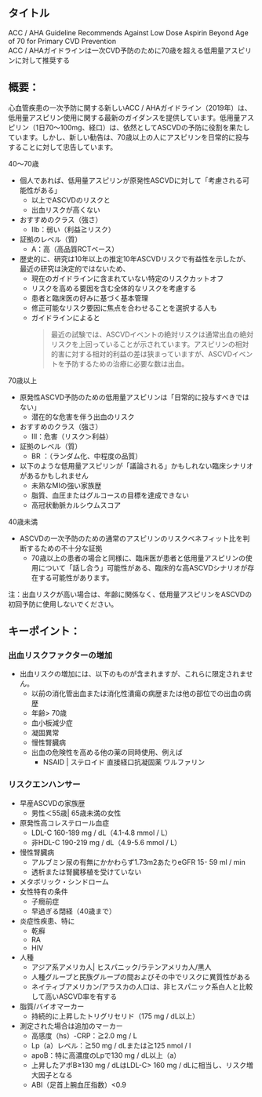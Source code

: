 ## タイトル
ACC / AHA Guideline Recommends Against Low Dose Aspirin Beyond Age of 70 for Primary CVD Prevention  
ACC / AHAガイドラインは一次CVD予防のために70歳を超える低用量アスピリンに対して推奨する

## 概要：
心血管疾患の一次予防に関する新しいACC / AHAガイドライン（2019年）は、低用量アスピリン使用に関する最新のガイダンスを提供しています。低用量アスピリン（1日70〜100mg、経口）は、依然としてASCVDの予防に役割を果たしています。しかし、新しい勧告は、70歳以上の人にアスピリンを日常的に投与することに対して忠告しています。 

40〜70歳
* 個人であれば、低用量アスピリンが原発性ASCVDに対して「考慮される可能性がある」
  * 以上でASCVDのリスクと
  * 出血リスクが高くない
* おすすめのクラス（強さ）
  * IIb：弱い（利益≧リスク）
* 証拠のレベル（質）
  * A：高（高品質RCTベース）
* 歴史的に、研究は10年以上の推定10年ASCVDリスクで有益性を示したが、最近の研究は決定的ではないため、
  * 現在のガイドラインに含まれていない特定のリスクカットオフ
  * リスクを高める要因を含む全体的なリスクを考慮する
  * 患者と臨床医の好みに基づく基本管理
  * 修正可能なリスク要因に焦点を合わせることを選択する人も
  * ガイドラインによると
    > 最近の試験では、ASCVDイベントの絶対リスクは通常出血の絶対リスクを上回っていることが示されています。アスピリンの相対的害に対する相対的利益の差は狭まっていますが、ASCVDイベントを予防するための治療に必要な数は出血。

70歳以上
* 原発性ASCVD予防のための低用量アスピリンは「日常的に投与すべきではない」
  * 潜在的な危害を伴う出血のリスク
* おすすめのクラス（強さ）
  * III：危害（リスク＞利益）
* 証拠のレベル（質）
  * BR ：（ランダム化、中程度の品質）
* 以下のような低用量アスピリンが「議論される」かもしれない臨床シナリオがあるかもしれません
  * 未熟なMIの強い家族歴
  * 脂質、血圧またはグルコースの目標を達成できない
  * 高冠状動脈カルシウムスコア

40歳未満
* ASCVDの一次予防のための通常のアスピリンのリスクベネフィット比を判断するための不十分な証拠
  * 70歳以上の患者の場合と同様に、臨床医が患者と低用量アスピリンの使用について「話し合う」可能性がある、臨床的な高ASCVDシナリオが存在する可能性があります。

注：出血リスクが高い場合は、年齢に関係なく、低用量アスピリンをASCVDの初回予防に使用しないでください。

## キーポイント：
### 出血リスクファクターの増加
* 出血リスクの増加には、以下のものが含まれますが、これらに限定されません。
  * 以前の消化管出血または消化性潰瘍の病歴または他の部位での出血の病歴
  * 年齢> 70歳
  * 血小板減少症
  * 凝固異常
  * 慢性腎臓病
  * 出血の危険性を高める他の薬の同時使用、例えば
    * NSAID | ステロイド 直接経口抗凝固薬 ワルファリン

### リスクエンハンサー
* 早産ASCVDの家族歴
  * 男性＜55歳| 65歳未満の女性
* 原発性高コレステロール血症
  * LDL-C 160-189 mg / dL（4.1-4.8 mmol / L）
  * 非HDL-C 190-219 mg / dL（4.9-5.6 mmol / L）
* 慢性腎臓病
  * アルブミン尿の有無にかかわらず1.73m2あたりeGFR 15- 59 ml / min
  * 透析または腎臓移植を受けていない
* メタボリック・シンドローム
* 女性特有の条件
  * 子癇前症
  * 早過ぎる閉経（40歳まで）
* 炎症性疾患、特に
  * 乾癬
  * RA
  * HIV
* 人種
  * アジア系アメリカ人| ヒスパニック/ラテンアメリカ人/黒人
  * 人種グループと民族グループの間およびその中でリスクに異質性がある
  * ネイティブアメリカン/アラスカの人口は、非ヒスパニック系白人と比較して高いASCVD率を有する
* 脂質/バイオマーカー
  * 持続的に上昇したトリグリセリド（175 mg / dL以上）
* 測定された場合は追加のマーカー
  * 高感度（hs）-CRP：≧2.0 mg / L
  * Lp（a）レベル：≧50 mg / dLまたは≧125 nmol / l
  * apoB：特に高濃度のLpで130 mg / dL以上（a）
  * 上昇したアポB≥130 mg / dLはLDL-C> 160 mg / dLに相当し、リスク増大因子となる
  * ABI（足首上腕血圧指数）<0.9
